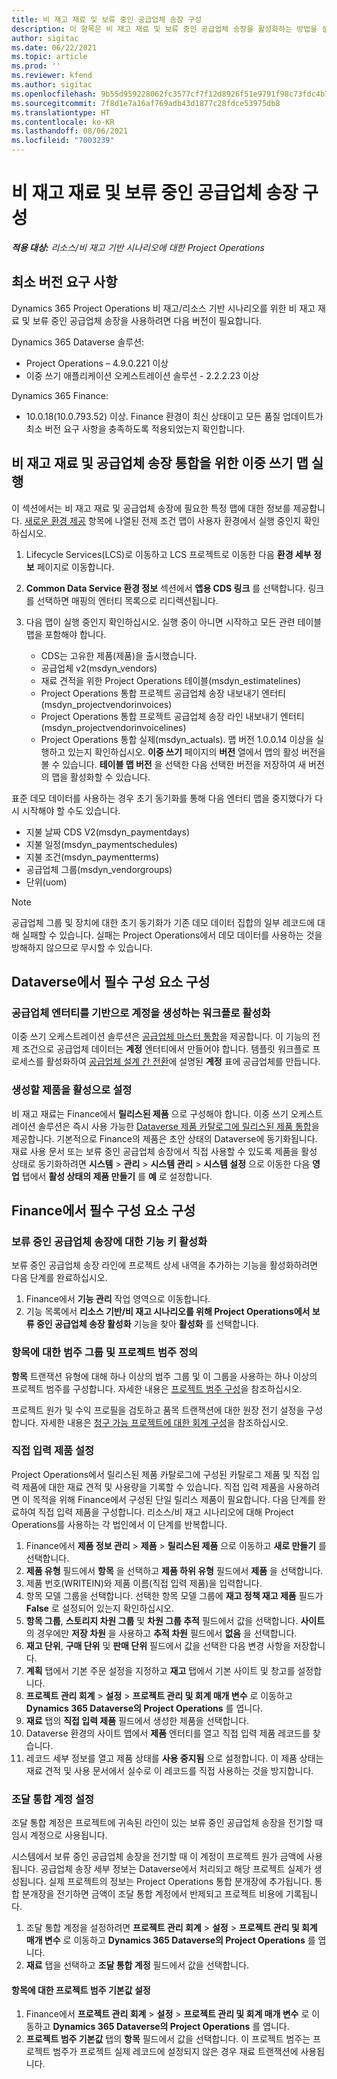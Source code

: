 ```yaml
---
title: 비 재고 재료 및 보류 중인 공급업체 송장 구성
description: 이 항목은 비 재고 재료 및 보류 중인 공급업체 송장을 활성화하는 방법을 설명합니다.
author: sigitac
ms.date: 06/22/2021
ms.topic: article
ms.prod: ''
ms.reviewer: kfend
ms.author: sigitac
ms.openlocfilehash: 9b55d959228062fc3577cf7f12d8926f51e9791f98c73fdc4b78251312a8a77a
ms.sourcegitcommit: 7f8d1e7a16af769adb43d1877c28fdce53975db8
ms.translationtype: HT
ms.contentlocale: ko-KR
ms.lasthandoff: 08/06/2021
ms.locfileid: "7003239"
---
```

# <a name="configure-non-stocked-materials-and-pending-vendor-invoices"></a>비 재고 재료 및 보류 중인 공급업체 송장 구성

_**적용 대상:** 리소스/비 재고 기반 시나리오에 대한 Project Operations_

## <a name="minimum-version-requirement"></a>최소 버전 요구 사항

Dynamics 365 Project Operations 비 재고/리소스 기반 시나리오를 위한 비 재고 재료 및 보류 중인 공급업체 송장을 사용하려면 다음 버전이 필요합니다.

Dynamics 365 Dataverse 솔루션:

- Project Operations – 4.9.0.221 이상
- 이중 쓰기 애플리케이션 오케스트레이션 솔루션 - 2.2.2.23 이상

Dynamics 365 Finance:
- 10.0.18(10.0.793.52) 이상. Finance 환경이 최신 상태이고 모든 품질 업데이트가 최소 버전 요구 사항을 충족하도록 적용되었는지 확인합니다.

## <a name="run-dual-write-maps-for-non-stocked-materials-and-vendor-invoice-integration"></a>비 재고 재료 및 공급업체 송장 통합을 위한 이중 쓰기 맵 실행

이 섹션에서는 비 재고 재료 및 공급업체 송장에 필요한 특정 맵에 대한 정보를 제공합니다. [새로운 환경 제공](../environment/resource-provision-new-environment.md#run-project-operations-dual-write-maps) 항목에 나열된 전제 조건 맵이 사용자 환경에서 실행 중인지 확인하십시오.

1. Lifecycle Services(LCS)로 이동하고 LCS 프로젝트로 이동한 다음 **환경 세부 정보** 페이지로 이동합니다.
2. **Common Data Service 환경 정보** 섹션에서 **앱용 CDS 링크** 를 선택합니다. 링크를 선택하면 매핑의 엔터티 목록으로 리디렉션됩니다.
3. 다음 맵이 실행 중인지 확인하십시오. 실행 중이 아니면 시작하고 모든 관련 테이블 맵을 포함해야 합니다.

    - CDS는 고유한 제품(제품)을 출시했습니다.
    - 공급업체 v2(msdyn_vendors)
    - 재료 견적을 위한 Project Operations 테이블(msdyn_estimatelines)
    - Project Operations 통합 프로젝트 공급업체 송장 내보내기 엔터티(msdyn_projectvendorinvoices)
    - Project Operations 통합 프로젝트 공급업체 송장 라인 내보내기 엔터티(msdyn_projectvendorinvoicelines)
    - Project Operations 통합 실제(msdyn_actuals). 맵 버전 1.0.0.14 이상을 실행하고 있는지 확인하십시오. **이중 쓰기** 페이지의 **버전** 열에서 맵의 활성 버전을 볼 수 있습니다. **테이블 맵 버전** 을 선택한 다음 선택한 버전을 저장하여 새 버전의 맵을 활성화할 수 있습니다.

표준 데모 데이터를 사용하는 경우 초기 동기화를 통해 다음 엔터티 맵을 중지했다가 다시 시작해야 할 수도 있습니다.
  - 지불 날짜 CDS V2(msdyn_paymentdays)
  - 지불 일정(msdyn_paymentschedules)
  - 지불 조건(msdyn_paymentterms)
  - 공급업체 그룹(msdyn_vendorgroups)
  - 단위(uom)

> [!NOTE]
> 공급업체 그룹 및 장치에 대한 초기 동기화가 기존 데모 데이터 집합의 일부 레코드에 대해 실패할 수 있습니다. 실패는 Project Operations에서 데모 데이터를 사용하는 것을 방해하지 않으므로 무시할 수 있습니다.

## <a name="configure-prerequisites-in-dataverse"></a>Dataverse에서 필수 구성 요소 구성

### <a name="activate-workflow-to-create-accounts-based-on-vendor-entity"></a>공급업체 엔터티를 기반으로 계정을 생성하는 워크플로 활성화

이중 쓰기 오케스트레이션 솔루션은 [공급업체 마스터 통합](/dynamics365/fin-ops-core/dev-itpro/data-entities/dual-write/vendor-mapping)을 제공합니다. 이 기능의 전제 조건으로 공급업체 데이터는 **계정** 엔터티에서 만들어야 합니다. 템플릿 워크플로 프로세스를 활성화하여 [공급업체 설계 간 전환](/dynamics365/fin-ops-core/dev-itpro/data-entities/dual-write/vendor-switch)에 설명된 **계정** 표에 공급업체를 만듭니다.

### <a name="set-products-to-be-created-as-active"></a>생성할 제품을 활성으로 설정

비 재고 재료는 Finance에서 **릴리스된 제품** 으로 구성해야 합니다. 이중 쓰기 오케스트레이션 솔루션은 즉시 사용 가능한 [Dataverse 제품 카탈로그에 릴리스된 제품 통합](/dynamics365/fin-ops-core/dev-itpro/data-entities/dual-write/product-mapping)을 제공합니다. 기본적으로 Finance의 제품은 초안 상태의 Dataverse에 동기화됩니다. 재료 사용 문서 또는 보류 중인 공급업체 송장에서 직접 사용할 수 있도록 제품을 활성 상태로 동기화하려면 **시스템** > **관리** > **시스템 관리** > **시스템 설정** 으로 이동한 다음 **영업** 탭에서 **활성 상태의 제품 만들기** 를 **예** 로 설정합니다.

## <a name="configure-prerequisites-in-finance"></a>Finance에서 필수 구성 요소 구성

### <a name="enable-the-feature-key-for-pending-vendor-invoices"></a>보류 중인 공급업체 송장에 대한 기능 키 활성화

보류 중인 공급업체 송장 라인에 프로젝트 상세 내역을 추가하는 기능을 활성화하려면 다음 단계를 완료하십시오.

1. Finance에서 **기능 관리** 작업 영역으로 이동합니다.
2. 기능 목록에서 **리소스 기반/비 재고 시나리오를 위해 Project Operations에서 보류 중인 공급업체 송장 활성화** 기능을 찾아 **활성화** 를 선택합니다.

### <a name="define-category-groups-and-project-categories-for-items"></a>항목에 대한 범주 그룹 및 프로젝트 범주 정의

**항목** 트랜잭션 유형에 대해 하나 이상의 범주 그룹 및 이 그룹을 사용하는 하나 이상의 프로젝트 범주를 구성합니다. 자세한 내용은 [프로젝트 범주 구성](../project-accounting/configure-project-categories.md#category-groups)을 참조하십시오.

프로젝트 원가 및 수익 프로필을 검토하고 품목 트랜잭션에 대한 원장 전기 설정을 구성합니다. 자세한 내용은 [청구 가능 프로젝트에 대한 회계 구성](../project-accounting/configure-accounting-billable-projects.md)을 참조하십시오.

### <a name="set-up-a-write-in-product"></a>직접 입력 제품 설정

Project Operations에서 릴리스된 제품 카탈로그에 구성된 카탈로그 제품 및 직접 입력 제품에 대한 재료 견적 및 사용량을 기록할 수 있습니다. 직접 입력 제품을 사용하려면 이 목적을 위해 Finance에서 구성된 단일 릴리스 제품이 필요합니다. 다음 단계를 완료하여 직접 입력 제품을 구성합니다. 리소스/비 재고 시나리오에 대해 Project Operations를 사용하는 각 법인에서 이 단계를 반복합니다.

1. Finance에서 **제품 정보 관리** > **제품** > **릴리스된 제품** 으로 이동하고 **새로 만들기** 를 선택합니다.
2. **제품 유형** 필드에서 **항목** 을 선택하고 **제품 하위 유형** 필드에서 **제품** 을 선택합니다.
3. 제품 번호(WRITEIN)와 제품 이름(직접 입력 제품)을 입력합니다.
4. 항목 모델 그룹을 선택합니다. 선택한 항목 모델 그룹에 **재고 정책 재고 제품** 필드가 **False** 로 설정되어 있는지 확인하십시오.
5. **항목 그룹**, **스토리지 차원 그룹** 및 **차원 그룹 추적** 필드에서 값을 선택합니다. **사이트** 의 경우에만 **저장 차원** 을 사용하고 **추적 차원** 필드에서 **없음** 을 선택합니다.
6. **재고 단위**, **구매 단위** 및 **판매 단위** 필드에서 값을 선택한 다음 변경 사항을 저장합니다.
7. **계획** 탭에서 기본 주문 설정을 지정하고 **재고** 탭에서 기본 사이트 및 창고를 설정합니다.
8. **프로젝트 관리 회계** > **설정** > **프로젝트 관리 및 회계 매개 변수** 로 이동하고 **Dynamics 365 Dataverse의 Project Operations** 를 엽니다. 
9. **재료** 탭의 **직접 입력 제품** 필드에서 생성한 제품을 선택합니다.
10. Dataverse 환경의 사이트 맵에서 **제품** 엔터티를 열고 직접 입력 제품 레코드를 찾습니다. 
11. 레코드 세부 정보를 열고 제품 상태를 **사용 중지됨** 으로 설정합니다. 이 제품 상태는 재료 견적 및 사용 문서에서 실수로 이 레코드를 직접 사용하는 것을 방지합니다.

### <a name="set-up-a-procurement-integration-account"></a>조달 통합 계정 설정

조달 통합 계정은 프로젝트에 귀속된 라인이 있는 보류 중인 공급업체 송장을 전기할 때 임시 계정으로 사용됩니다.

시스템에서 보류 중인 공급업체 송장을 전기할 때 이 계정이 프로젝트 원가 금액에 사용됩니다. 공급업체 송장 세부 정보는 Dataverse에서 처리되고 해당 프로젝트 실제가 생성됩니다. 실제 프로젝트의 정보는 Project Operations 통합 분개장에 추가됩니다. 통합 분개장을 전기하면 금액이 조달 통합 계정에서 반제되고 프로젝트 비용에 기록됩니다.

1. 조달 통합 계정을 설정하려면 **프로젝트 관리 회계** > **설정** > **프로젝트 관리 및 회계 매개 변수** 로 이동하고 **Dynamics 365 Dataverse의 Project Operations** 를 엽니다. 
2. **재료** 탭을 선택하고 **조달 통합 계정** 필드에서 값을 선택합니다.

#### <a name="set-up-project-category-defaults-for-an-item"></a>항목에 대한 프로젝트 범주 기본값 설정

1. Finance에서 **프로젝트 관리 회계** > **설정** > **프로젝트 관리 및 회계 매개 변수** 로 이동하고 **Dynamics 365 Dataverse의 Project Operations** 를 엽니다. 
2. **프로젝트 범주 기본값** 탭의 **항목** 필드에서 값을 선택합니다. 이 프로젝트 범주는 프로젝트 범주가 프로젝트 실제 레코드에 설정되지 않은 경우 재료 트랜잭션에 사용됩니다.
